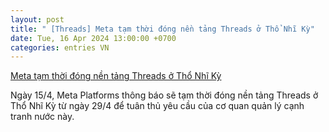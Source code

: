 ```yaml
---
layout: post
title: " [Threads] Meta tạm thời đóng nền tảng Threads ở Thổ Nhĩ Kỳ"
date: Tue, 16 Apr 2024 13:00:00 +0700
categories: entries VN
---
```

[Meta tạm thời đóng nền tảng Threads ở Thổ Nhĩ Kỳ](https://baotintuc.vn/the-gioi/meta-tam-thoi-dong-nen-tang-threads-o-tho-nhi-ky-20240415191045743.htm)

Ngày 15/4, Meta Platforms thông báo sẽ tạm thời đóng nền tảng Threads ở Thổ Nhĩ Kỳ từ ngày 29/4 để tuân thủ yêu cầu của cơ quan quản lý cạnh tranh nước này.

